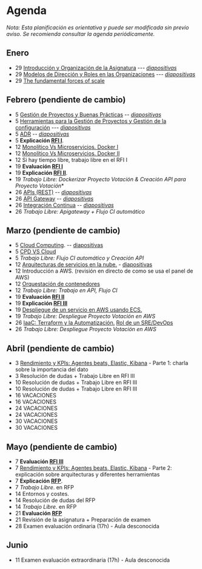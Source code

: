 # Agenda

*Nota: Esta planificación es orientativa y puede ser modificada sin previo aviso. Se recomienda consultar la agenda periódicamente.*

## Enero

* 29 [Introducción y Organización de la Asignatura](Introduccion.md) --- [*diapositivas*](pdf/Introduccion.pdf)
* 29 [Modelos de Dirección y Roles en las Organizaciones](teoria/Organizaciones.md) --- [*diapositivas*](pdf/Organizaciones.pdf)
* 29 [The fundamental forces of scale](https://longform.asmartbear.com/scale/)

## Febrero (pendiente de cambio)

* 5 [Gestión de Proyectos y Buenas Prácticas](teoria/gestion.md) -- [*diapositivas*](pdf/gestion.pdf)
* 5 [Herramientas para la Gestión de Proyectos y Gestión de la configuración](teoria/Herramientas-Gestion-Proyectos.md) --- [*diapositivas*](pdf/Herramientas-Gestion-Proyectos.pdf)
* 5 [ADR](ADR/Architecture-Decision-Record.md) -- [*diapositivas*](pdf/Architecture-Decision-Record.pdf)
* 5 __Explicación [RFI I](RFI/RFI-I.md)__.
* 12 [Monolítico Vs Microservicios. Docker I](Docker.md)
* 12 [Monolítico Vs Microservicios. Docker II](Docker.md)
* 12 Si hay tiempo libre, trabajo libre en el RFI I
* 19 __Evaluación [RFI I](RFI/RFI-I.md)__
* 19 __Explicación [RFI II](RFI/RFI-II.md)__.
* 19 *Trabajo Libre: Dockerizar Proyecto Votación & Creación API para Proyecto Votación**
* 26 [APIs (REST)](teoria/APIs.md) -- [*diapositivas*](pdf/APIs.pdf)
* 26 [API Gateway](teoria/API-Gateway.md) -- [*diapositivas*](pdf/API-Gateway.pdf)
* 26 [Integración Continua](Mejora-Continua.md) -- [*diapositivas*](pdf/Mejora-Continua.pdf)
* 26 *Trabajo Libre: Apigateway + Flujo CI automático*

## Marzo (pendiente de cambio)

* 5 [Cloud Computing](teoria/Cloud.md). -- [diapositivas](pdf/Cloud.pdf)
* 5 [CPD VS Cloud](PDF/Cloud%20Computing.pptx.pdf)
* 5 *Trabajo Libre: Flujo CI automático y Creación API*
* 12 [Arquitecturas de servicios en la nube.](teoria/Arquitecturas-nube.md) - [diapositivas](pdf/Arquitecturas-nube.pdf)
* 12 Introducción a AWS. (revisión en directo de como se usa el panel de AWS)
* 12 [Orquestación de contenedores](PDF/Orquestación%20de%20Contenedores.pdf)
* 12 *Trabajo Libre: Trabajo en API, Flujo CI*
* 19 __Evaluación [RFI II](RFI/RFI-II.md)__
* 19 __Explicación [RFI III](RFI/RFI-III.md)__
* 19 [Despliegue de un servicio en AWS usando ECS.](PDF/ECS%20-%20Orquestación%20de%20Contenedores.pdf)
* 19 *Trabajo Libre: Despliegue Proyecto Votación en AWS*
* 26 [IaaC: Terraform y la Automatización.](terraform.md) [Rol de un SRE/DevOps](sre.md)
* 26 *Trabajo Libre: Despliegue Proyecto Votación en AWS*

## Abril (pendiente de cambio)

* 3 [Rendimiento y KPIs: Agentes beats, Elastic, Kibana](metricas.md) - Parte 1: charla sobre la importancia del dato
* 3 Resolución de dudas + Trabajo Libre en RFI III
* 10 Resolución de dudas + Trabajo Libre en RFI III
* 10 Resolución de dudas + Trabajo Libre en RFI III
* 16 VACACIONES
* 16 VACACIONES
* 24 VACACIONES
* 24 VACACIONES
* 30 VACACIONES
* 30 VACACIONES

## Mayo (pendiente de cambio)

* 7 __Evaluación [RFI III](RFI/RFI-III.md)__
* 7 [Rendimiento y KPIs: Agentes beats, Elastic, Kibana](metricas.md) - Parte 2: explicación sobre arquitecturas y diferentes herramientas
* 7 __Explicación [RFP](RFP/RFP.md)__.
* 7 *Trabajo Libre*. en RFP
* 14 Entornos y costes.
* 14 Resolución de dudas del RFP
* 14 *Trabajo Libre*. en RFP
* 21 __Evaluación [RFP](RFP/RFP.md)__
* 21 Revisión de la asignatura + Preparación de examen
* 28 Examen evaluación ordinaria (17h) - Aula desconocida

## Junio

* 11 Examen evaluación extraordinaria (17h) - Aula desconocida
